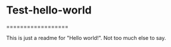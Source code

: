 # Test-hello-world
==================

This is just a readme for "Hello world!". Not too much else to say.

